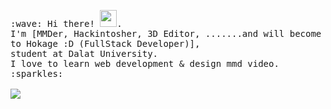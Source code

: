 <p>
  <samp>
    :wave: Hi there! <img src="https://user-images.githubusercontent.com/5679180/79618120-0daffb80-80be-11ea-819e-d2b0fa904d07.gif" width="27px">.
    <br> I'm [MMDer, Hackintosher, 3D Editor, .......and will become to Hokage :D (FullStack Developer)], <br/>student at Dalat University.
    <br>I love to learn web development & design mmd video. :sparkles:<br/><br/>
    <img src="https://pa1.narvii.com/6119/21a2e007a201bb83f4dfa258ea5f4a7560376f90_hq.gif"/>
  </samp><br/>
  

</p>
